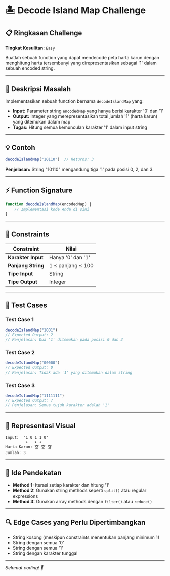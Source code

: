 # 🏝️ Decode Island Map Challenge

## 📋 Ringkasan Challenge

**Tingkat Kesulitan:** `Easy`

Buatlah sebuah function yang dapat mendecode peta harta karun dengan menghitung harta tersembunyi yang direpresentasikan sebagai '1' dalam sebuah encoded string.

---

## 🎯 Deskripsi Masalah

Implementasikan sebuah function bernama `decodeIslandMap` yang:

- **Input:** Parameter string `encodedMap` yang hanya berisi karakter '0' dan '1'
- **Output:** Integer yang merepresentasikan total jumlah '1' (harta karun) yang ditemukan dalam map
- **Tugas:** Hitung semua kemunculan karakter '1' dalam input string

---

## 💡 Contoh

```javascript
decodeIslandMap("10110")  // Returns: 3
```

**Penjelasan:** String "10110" mengandung tiga '1' pada posisi 0, 2, dan 3.

---

## ⚡ Function Signature

```javascript
function decodeIslandMap(encodedMap) {
    // Implementasi kode Anda di sini
}
```

---

## 📏 Constraints

| Constraint | Nilai |
|------------|-------|
| **Karakter Input** | Hanya '0' dan '1' |
| **Panjang String** | 1 ≤ panjang ≤ 100 |
| **Tipe Input** | String |
| **Tipe Output** | Integer |

---

## 🧪 Test Cases

### Test Case 1
```javascript
decodeIslandMap("1001")
// Expected Output: 2
// Penjelasan: Dua '1' ditemukan pada posisi 0 dan 3
```

### Test Case 2
```javascript
decodeIslandMap("00000")
// Expected Output: 0
// Penjelasan: Tidak ada '1' yang ditemukan dalam string
```

### Test Case 3
```javascript
decodeIslandMap("1111111")
// Expected Output: 7
// Penjelasan: Semua tujuh karakter adalah '1'
```

---

## 🎨 Representasi Visual

```
Input:  "1 0 1 1 0"
         ↓   ↓ ↓
Harta Karun: 🏆 🏆 🏆
Jumlah: 3
```

---

## 💭 Ide Pendekatan

- **Method 1:** Iterasi setiap karakter dan hitung '1'
- **Method 2:** Gunakan string methods seperti `split()` atau regular expressions
- **Method 3:** Gunakan array methods dengan `filter()` atau `reduce()`

---

## 🔍 Edge Cases yang Perlu Dipertimbangkan

- String kosong (meskipun constraints menentukan panjang minimum 1)
- String dengan semua '0'
- String dengan semua '1'
- String dengan karakter tunggal

---

*Selamat coding! 🚀*
